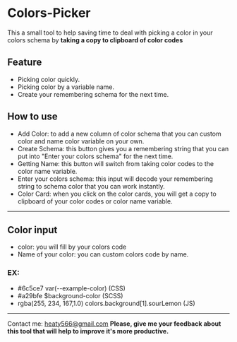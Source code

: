 # Colors-Picker
This a small tool to help saving time to deal with picking a color in your colors schema by **taking a copy to clipboard of color codes**
## Feature
- Picking color quickly.
- Picking color by a variable name.
- Create your remembering schema for the next time.
## How to use
- Add Color: to add a new column of color schema that you can custom color and name color variable on your own.
- Create Schema: this button gives you a remembering string that you can put into "Enter your colors schema" for the next time.
- Getting Name: this button will switch from taking color codes to the color name variable.
- Enter your colors schema: this input will decode your remembering string to schema color that you can work instantly.
- Color Card: when you click on the color cards, you will get a copy to clipboard of your color codes or color name variable.
-------------------------------
## Color input
- color: you will fill by your colors code 
- Name of your color: you can custom colors code by name.
### EX:
- #6c5ce7                  var(--example-color) (CSS)
- #a29bfe                  $background-color  (SCSS)
- rgba(255, 234, 167,1.0)  colors.background[1].sourLemon (JS)
-------------------------
Contact me: heaty566@gmail.com 
**Please, give me your feedback about this tool that will help to improve it's more productive.**
